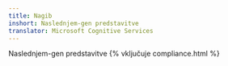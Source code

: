 ```yaml
---
title: Nagib
inshort: Naslednjem-gen predstavitve
translator: Microsoft Cognitive Services
---
```


Naslednjem-gen predstavitve
{% vključuje compliance.html %}

